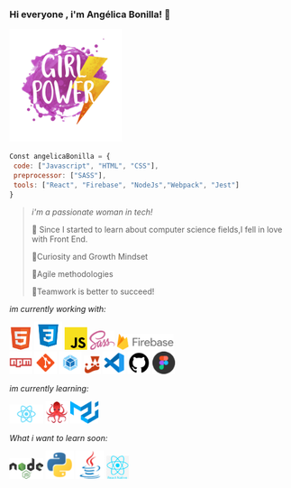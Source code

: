 ### Hi everyone , i'm Angélica Bonilla! 👋
<img src="./Img/Readme-pic.svg" width=200>

 ```javascript
Const angelicaBonilla = {
  code: ["Javascript", "HTML", "CSS"],
  preprocessor: ["SASS"],
  tools: ["React", "Firebase", "NodeJs","Webpack", "Jest"]
}
```

 > *i'm a passionate woman in tech!*
 > 
 > 🌻 Since I started to learn about computer science fields,I fell in love with Front End.
 >
 > 🌻Curiosity and Growth Mindset
 >
 > 🌻Agile methodologies
 >
 > 🌻Teamwork is better to succeed!
 >
 >
 >
 
*im currently working with:*


<img src="./Img/Html-logo.svg" width=40>
<img src="./Img/Css-logo.svg" width=50>
<img src="./Img/JavaScript-logo.svg" width=40>
<img src="./Img/Sass-logo.svg" width=45>
<img src="./Img/Firebase-logo.svg" width=100>
<br>
<img src="./Img/npm-logo.png" width=40>
<img src="./Img/git-logo.png" width=40>
<img src="./Img/webpack-logo.png" width=40>
<img src="./Img/jest-logo.png" width=30>
<img src="./Img/Vsc-logo.png" width=40>
<img src="./Img/github-logo.png" width=40>
<img src="./Img/figma-logo.png" width=40>


*im currently learning:*

<img src="./Img/React-logo.svg" width=60>
<img src="./Img/react-testing-logo.png" width=40>
<img src="./Img/material-ui-logo.png" width=50>




*What i want to learn soon:*

<img src="./Img/Node.js-logo.svg" width=60>
<img src="./Img/phyton-logo.png" width=50>
<img src="./Img/java-logo.png" width=50>
<img src="./Img/react-native-logo.png" width=40>












